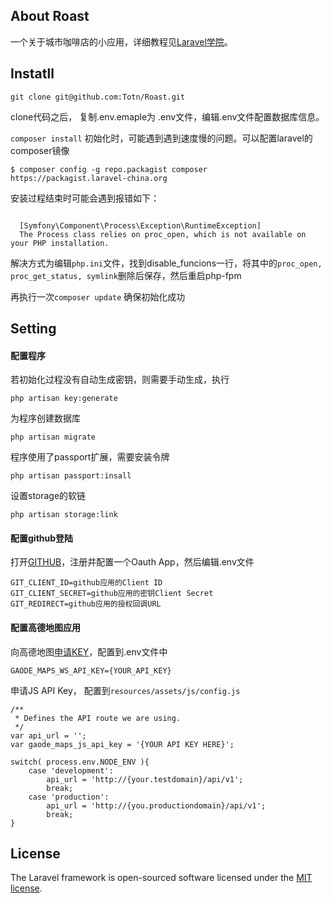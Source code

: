 
## About Roast

 一个关于城市咖啡店的小应用，详细教程见[Laravel学院](https://laravelacademy.org/api-driven-development-laravel-vue)。

## Instatll

```
git clone git@github.com:Totn/Roast.git
```
clone代码之后， 复制.env.emaple为 .env文件，编辑.env文件配置数据库信息。

``` composer install ``` 初始化时，可能遇到遇到速度慢的问题。可以配置laravel的composer镜像
```
$ composer config -g repo.packagist composer https://packagist.laravel-china.org
```
安装过程结束时可能会遇到报错如下：
```

  [Symfony\Component\Process\Exception\RuntimeException]                                   
  The Process class relies on proc_open, which is not available on your PHP installation.

```
解决方式为编辑``` php.ini ```文件，找到disable_funcions一行，将其中的``` proc_open, proc_get_status, symlink ```删除后保存，然后重启php-fpm

再执行一次``` composer update ``` 确保初始化成功


## Setting
#### 配置程序
若初始化过程没有自动生成密钥，则需要手动生成，执行
```
php artisan key:generate
```
为程序创建数据库
```
php artisan migrate
```
程序使用了passport扩展，需要安装令牌
```
php artisan passport:insall
```
设置storage的软链
```
php artisan storage:link
```
#### 配置github登陆
打开[GITHUB](https://github.com/settings/developers)，注册并配置一个Oauth App，然后编辑.env文件
```
GIT_CLIENT_ID=github应用的Client ID
GIT_CLIENT_SECRET=github应用的密钥Client Secret
GIT_REDIRECT=github应用的授权回调URL
```

#### 配置高德地图应用
向高德地图[申请KEY](https://lbs.amap.com/api/webservice/guide/create-project/get-key)，配置到.env文件中
```
GAODE_MAPS_WS_API_KEY={YOUR_API_KEY}
```
申请JS API Key， 配置到``` resources/assets/js/config.js ```
```
/**
 * Defines the API route we are using.
 */
var api_url = '';
var gaode_maps_js_api_key = '{YOUR API KEY HERE}';

switch( process.env.NODE_ENV ){
    case 'development':
        api_url = 'http://{your.testdomain}/api/v1';
        break;
    case 'production':
        api_url = 'http://{you.productiondomain}/api/v1';
        break;
}
```

## License

The Laravel framework is open-sourced software licensed under the [MIT license](https://opensource.org/licenses/MIT).
